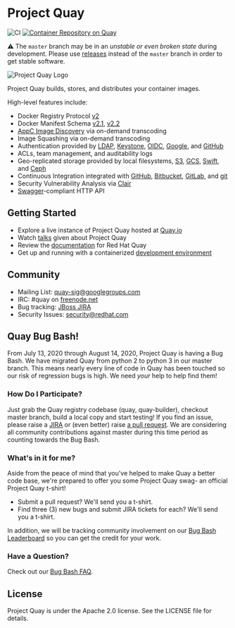 # Project Quay

![CI](https://github.com/quay/quay/workflows/CI/badge.svg?branch=master)
[![Container Repository on Quay](https://quay.io/repository/projectquay/quay/status "Container Repository on Quay")](https://quay.io/repository/projectquay/quay)

:warning: The `master` branch may be in an *unstable or even broken state* during development.
Please use [releases] instead of the `master` branch in order to get stable software.

[releases]: https://github.com/quay/quay/releases

![Project Quay Logo](project_quay_logo.png)

Project Quay builds, stores, and distributes your container images.

High-level features include:

- Docker Registry Protocol [v2]
- Docker Manifest Schema [v2.1], [v2.2]
- [AppC Image Discovery] via on-demand transcoding
- Image Squashing via on-demand transcoding
- Authentication provided by [LDAP], [Keystone], [OIDC], [Google], and [GitHub]
- ACLs, team management, and auditability logs
- Geo-replicated storage provided by local filesystems, [S3], [GCS], [Swift], and [Ceph]
- Continuous Integration integrated with [GitHub], [Bitbucket], [GitLab], and [git]
- Security Vulnerability Analysis via [Clair]
- [Swagger]-compliant HTTP API

[v2]: https://docs.docker.com/registry/spec/api/
[v2.1]: https://github.com/docker/distribution/blob/master/docs/spec/manifest-v2-1.md
[v2.2]: https://github.com/docker/distribution/blob/master/docs/spec/manifest-v2-2.md
[AppC Image Discovery]: https://github.com/appc/spec/blob/master/spec/discovery.md
[LDAP]: https://en.wikipedia.org/wiki/Lightweight_Directory_Access_Protocol
[Keystone]: http://docs.openstack.org/developer/keystone
[OIDC]: https://en.wikipedia.org/wiki/OpenID_Connect
[Google]: https://developers.google.com/identity/sign-in/web/sign-in
[GitHub]: https://developer.github.com/v3/oauth
[S3]: https://aws.amazon.com/s3
[GCS]: https://cloud.google.com/storage
[Swift]: http://swift.openstack.org
[Ceph]: http://docs.ceph.com/docs/master/radosgw/config
[GitHub]: https://github.com
[Bitbucket]: https://bitbucket.com
[GitLab]: https://gitlab.com
[git]: https://git-scm.com
[Clair]: https://github.com/quay/clair
[Swagger]: http://swagger.io

## Getting Started

* Explore a live instance of Project Quay hosted at [Quay.io]
* Watch [talks] given about Project Quay
* Review the [documentation] for Red Hat Quay
* Get up and running with a containerized [development environment]

[Quay.io]: https://quay.io
[talks]: /docs/talks.md
[documentation]: https://access.redhat.com/documentation/en-us/red_hat_quay
[development environment]: /docs/development-container.md

## Community

* Mailing List: [quay-sig@googlegroups.com]
* IRC: #quay on [freenode.net]
* Bug tracking: [JBoss JIRA]
* Security Issues: [security@redhat.com]

[quay-sig@googlegroups.com]: https://groups.google.com/forum/#!forum/quay-sig
[freenode.net]: https://webchat.freenode.net
[JBoss JIRA]: https://issues.jboss.org/projects/PROJQUAY
[security@redhat.com]: mailto:security@redhat.com

## Quay Bug Bash!

From July 13, 2020 through August 14, 2020, Project Quay is having a Bug Bash.  We have migrated Quay from python 2 to python 3 in our master branch.  This means nearly every line of code in Quay has been touched so our risk of regression bugs is high.  We need *your* help to help find them!

### How Do I Participate?

Just grab the Quay registry codebase (quay, quay-builder), checkout master branch, build a local copy and start testing!  If you find an issue, please raise a [JIRA] or (even better) raise [a pull request].  We are considering all community contributions against master during this time period as counting towards the Bug Bash.

[JIRA]: https://issues.redhat.com/projects/PROJQUAY/summary
[a pull request]: https://github.com/quay/quay/pulls

### What's in it for me?

Aside from the peace of mind that you've helped to make Quay a better code base, we're prepared to offer you some Project Quay swag- an official Project Quay t-shirt!

* Submit a pull request?  We'll send you a t-shirt.
* Find three (3) new bugs and submit JIRA tickets for each?  We'll send you a t-shirt.

In addition, we will be tracking community involvement on our [Bug Bash Leaderboard] so you can get the credit for your work.

[Bug Bash Leaderboard]: https://docs.google.com/spreadsheets/d/1NhMcaS49jUk0IElTnXYkvfLckjv3GKr9pQWf3ejYcf4/edit#gid=0

### Have a Question?

Check out our [Bug Bash FAQ].

[Bug Bash FAQ]: https://docs.google.com/document/d/1dGvTGDA3KGxOTUkql3w0NC7j_Cf_VeSUTXPxg6lxH5U/edit?ts=5f03355b

## License

Project Quay is under the Apache 2.0 license.
See the LICENSE file for details.
